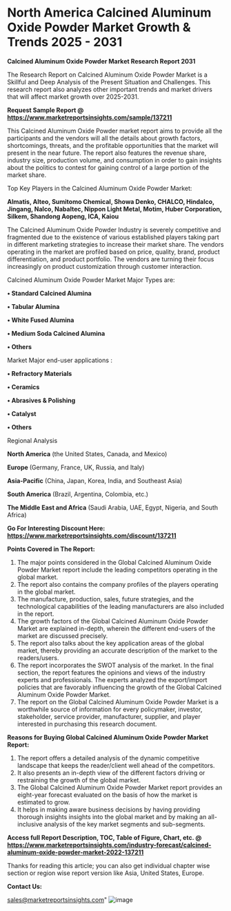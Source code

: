 # North America Calcined Aluminum Oxide Powder Market Growth & Trends 2025 - 2031

<strong>Calcined Aluminum Oxide Powder Market Research Report 2031</strong>

The Research Report on Calcined Aluminum Oxide Powder Market is a Skillful and Deep Analysis of the Present Situation and Challenges. This research report also analyzes other important trends and market drivers that will affect market growth over 2025-2031.

<strong>Request Sample Report @ <a href=https://www.marketreportsinsights.com/sample/137211>https://www.marketreportsinsights.com/sample/137211</a></strong>

This Calcined Aluminum Oxide Powder market report aims to provide all the participants and the vendors will all the details about growth factors, shortcomings, threats, and the profitable opportunities that the market will present in the near future. The report also features the revenue share, industry size, production volume, and consumption in order to gain insights about the politics to contest for gaining control of a large portion of the market share.

Top Key Players in the Calcined Aluminum Oxide Powder Market:

<strong>Almatis, Alteo, Sumitomo Chemical, Showa Denko, CHALCO, Hindalco, Jingang, Nalco, Nabaltec, Nippon Light Metal, Motim, Huber Corporation, Silkem, Shandong Aopeng, ICA, Kaiou</strong>

The Calcined Aluminum Oxide Powder Industry is severely competitive and fragmented due to the existence of various established players taking part in different marketing strategies to increase their market share. The vendors operating in the market are profiled based on price, quality, brand, product differentiation, and product portfolio. The vendors are turning their focus increasingly on product customization through customer interaction.

Calcined Aluminum Oxide Powder Market Major Types are:

<strong>• Standard Calcined Alumina

• Tabular Alumina

• White Fused Alumina

• Medium Soda Calcined Alumina

• Others</strong>

Market Major end-user applications :

<strong>• Refractory Materials

• Ceramics

• Abrasives & Polishing

• Catalyst

• Others</strong>

Regional Analysis

</u><strong><b>North America</b></strong> (the United States, Canada, and Mexico)

<strong><b>Europe </b></strong>(Germany, France, UK, Russia, and Italy)

<strong><b>Asia-Pacific</b></strong> (China, Japan, Korea, India, and Southeast Asia)

<strong><b>South America</b></strong> (Brazil, Argentina, Colombia, etc.)

<strong><b>The Middle East and Africa</b></strong> (Saudi Arabia, UAE, Egypt, Nigeria, and South Africa)

<strong>Go For Interesting Discount Here: <a href=https://www.marketreportsinsights.com/discount/137211>https://www.marketreportsinsights.com/discount/137211</a></strong>

<strong>Points Covered in The Report:</strong>
<ol>
  <li>The major points considered in the Global Calcined Aluminum Oxide Powder Market report include the leading competitors operating in the global market.</li>
  <li>The report also contains the company profiles of the players operating in the global market.</li>
  <li>The manufacture, production, sales, future strategies, and the technological capabilities of the leading manufacturers are also included in the report.</li>
  <li>The growth factors of the Global Calcined Aluminum Oxide Powder Market are explained in-depth, wherein the different end-users of the market are discussed precisely.</li>
  <li>The report also talks about the key application areas of the global market, thereby providing an accurate description of the market to the readers/users.</li>
  <li>The report incorporates the SWOT analysis of the market. In the final section, the report features the opinions and views of the industry experts and professionals. The experts analyzed the export/import policies that are favorably influencing the growth of the Global Calcined Aluminum Oxide Powder Market.</li>
  <li>The report on the Global Calcined Aluminum Oxide Powder Market is a worthwhile source of information for every policymaker, investor, stakeholder, service provider, manufacturer, supplier, and player interested in purchasing this research document.</li>
</ol>
<strong>Reasons for Buying Global Calcined Aluminum Oxide Powder Market Report:</strong>

<ol>
  <li>The report offers a detailed analysis of the dynamic competitive landscape that keeps the reader/client well ahead of the competitors.</li>
  <li>It also presents an in-depth view of the different factors driving or restraining the growth of the global market.</li>
  <li>The Global Calcined Aluminum Oxide Powder Market report provides an eight-year forecast evaluated on the basis of how the market is estimated to grow.</li>
  <li>It helps in making aware business decisions by having providing thorough insights insights into the global market and by making an all-inclusive analysis of the key market segments and sub-segments.</li>
</ol>
<strong>Access full Report Description, TOC, Table of Figure, Chart, etc. @ <a href=https://www.marketreportsinsights.com/industry-forecast/calcined-aluminum-oxide-powder-market-2022-137211>https://www.marketreportsinsights.com/industry-forecast/calcined-aluminum-oxide-powder-market-2022-137211</a></strong>


Thanks for reading this article; you can also get individual chapter wise section or region wise report version like Asia, United States, Europe.

<strong>Contact Us:</strong>

sales@marketreportsinsights.com"
![image](https://github.com/user-attachments/assets/a2e81bd3-f252-4846-a606-d0aa4e890800)
